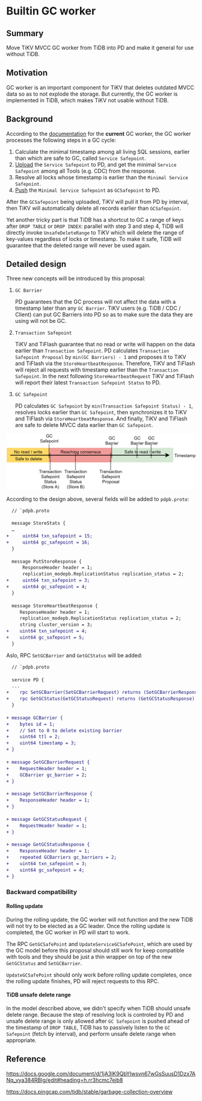 # Builtin GC worker

## Summary

Move TiKV MVCC GC worker from TiDB into PD and make it general for use without TiDB.

## Motivation

GC worker is an important component for TiKV that deletes outdated MVCC data so as to not explode the storage. But currently, the GC worker is implemented in TiDB, which makes TiKV not usable without TiDB.

## Background

According to the [documentation](https://docs.pingcap.com/tidb/stable/garbage-collection-overview) for the **current** GC worker, the GC worker processes the following steps in a GC cycle:

1. Calculate the minimal timestamp among all living SQL sessions, earlier than which are safe to GC, called `Service Safepoint`.
2. [Upload](https://github.com/pingcap/kvproto/blob/8ecb5e46d7f5f7952a1a8d262b54f61dc8de1ef3/proto/pdpb.proto#L73) the `Service Safepoint` to PD, and get the minimal `Service Safepoint` among all Tools (e.g. CDC) from the response.
3. Resolve all locks whose timestamp is earlier than the `Minimal Service Safepoint`.
4. [Push](https://github.com/pingcap/kvproto/blob/8ecb5e46d7f5f7952a1a8d262b54f61dc8de1ef3/proto/pdpb.proto#L71) the `Minimal Service Safepoint` as `GCSafepoint` to PD.

After the `GCSafepoint` being uploaded, TiKV will pull it from PD by interval, then TiKV will automatically delete all records earlier than `GCSafepoint`.

Yet another tricky part is that TiDB has a shortcut to GC a range of keys after `DROP TABLE` or `DROP INDEX`: parallel with step 3 and step 4, TiDB will directly invoke `UnsafeDeleteRange` to TiKV which will delete the range of key-values regardless of locks or timestamp. To make it safe, TiDB will guarantee that the deleted range will never be used again.

## Detailed design

Three new concepts will be introduced by this proposal:

1. `GC Barrier`

    PD guarantees that the GC process will not affect the data with a timestamp later than any `GC Barrier`. TiKV users (e.g. TiDB / CDC / Client) can put GC Barriers into PD so as to make sure the data they are using will not be GC.

2. `Transaction Safepoint`

    TiKV and TiFlash guarantee that no read or write will happen on the data earlier than `Transaction Safepoint`. PD calculates `Transaction Safepoint Proposal` by `min(GC Barriers) - 1` and proposes it to TiKV and TiFlash via the `StoreHeartbeatResponse`. Therefore, TiKV and TiFlash will reject all requests with timestamp earlier than the `Transaction Safepoint`. In the next following `StoreHeartbeatRequest` TiKV and TiFlash will report their latest `Transaction Safepoint Status` to PD.

3. `GC Safepoint`

    PD calculates `GC Safepoint` by `min(Transaction Safepoint Status) - 1`, resolves locks earlier than `GC Safepoint`, then synchronizes it to TiKV and TiFlash via `StoreHeartbeatResponse`. And finally, TiKV and TiFlash are safe to delete MVCC data earlier than `GC Safepoint`.

![GC Worker](../media/gc-worker.png)

According to the design above, several fields will be added to `pdpb.proto`:

```diff
  // `pdpb.proto

  message StoreStats {
  …
+     uint64 txn_safepoint = 15;
+     uint64 gc_safepoint = 16;
  }

  message PutStoreResponse {
      ResponseHeader header = 1;
      replication_modepb.ReplicationStatus replication_status = 2;
+     uint64 txn_safepoint = 3;
+     uint64 gc_safepoint = 4;
  }

  message StoreHeartbeatResponse {
     ResponseHeader header = 1;
     replication_modepb.ReplicationStatus replication_status = 2;
     string cluster_version = 3;
+    uint64 txn_safepoint = 4;
+    uint64 gc_safepoint = 5;
  }
```

Aslo, RPC `SetGCBarrier` and `GetGCStatus` will be added:

```diff
  // `pdpb.proto

  service PD {
  ...
+    rpc SetGCBarrier(SetGCBarrierRequest) returns (SetGCBarrierResponse) {}
+    rpc GetGCStatus(GetGCStatusRequest) returns (GetGCStatusResponse) {}
  }

+ message GCBarrier {
+    bytes id = 1;
+    // Set to 0 to delete existing barrier
+    uint64 ttl = 2;
+    uint64 timestamp = 3;
+ }

+ message SetGCBarrierRequest {
+    RequestHeader header = 1;
+    GCBarrier gc_barrier = 2;
+ }

+ message SetGCBarrierResponse {
+    ResponseHeader header = 1;
+ }

+ message GetGCStatusRequest {
+    RequestHeader header = 1;
+ }

+ message GetGCStatusResponse {
+    ResponseHeader header = 1;
+    repeated GCBarriers gc_barriers = 2;
+    uint64 txn_safepoint = 3;
+    uint64 gc_safepoint = 4;
+ }
```

### Backward compatibility

#### Rolling update

During the rolling update, the GC worker will not function and the new TiDB will not try to be elected as a GC leader. Once the rolling update is completed, the GC worker in PD will start to work.

The RPC `GetGCSafePoint` and `UpdateServiceGCSafePoint`, which are used by the GC model before this proposal should still work for keep compatible with tools and they should be just a thin wrapper on top of the new `GetGCStatus` and `SetGCBarrier`.

`UpdateGCSafePoint` should only work before rolling update completes, once the rolling update finishes, PD will reject requests to this RPC.

#### TiDB unsafe delete range

In the model described above, we didn't specify when TiDB should unsafe delete range. Because the step of resolving lock is controled by PD and unsafe delete range is only allowed after `GC Safepoint` is pushed ahead of the timestamp of `DROP TABLE`, TiDB has to passively listen to the `GC Safepoint` (fetch by interval), and perform unsafe delete range when appropriate.

## Reference

<https://docs.google.com/document/d/1jA3lK9QbYlwsvn67wGsSuusD1Dzx7ANq_vya384RBIg/edit#heading=h.rr3hcmc7ejb8>

<https://docs.pingcap.com/tidb/stable/garbage-collection-overview>
